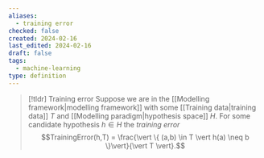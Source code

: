 ```yaml
---
aliases:
  - training error
checked: false
created: 2024-02-16
last_edited: 2024-02-16
draft: false
tags:
  - machine-learning
type: definition
---
```

>[!tldr] Training error
>Suppose we are in the [[Modelling framework|modelling framework]] with some [[Training data|training data]] $T$ and [[Modelling paradigm|hypothesis space]] $H$. For some candidate hypothesis $h \in H$ the *training error*
>$$TrainingError(h,T) = \frac{\vert \{ (a,b) \in T \vert h(a) \neq b \}\vert}{\vert T \vert}.$$


